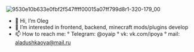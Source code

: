 ![9530e10b633e0fbf2f547ffff00015a07ff799d8r1-320-179_00](https://user-images.githubusercontent.com/28214961/125454922-2852e1fc-2614-4b20-bb8b-91eb8a12285d.gif)
- 👋 Hi, I’m Oleg
- 👀 I’m interested in frontend, backend, minecraft mods/plugins develop
- 📫 How to reach me: 
  ° Telegram: @oyaip
  ° vk: vk.com/ipoya
  ° mail: aladushkaoya@mail.ru
